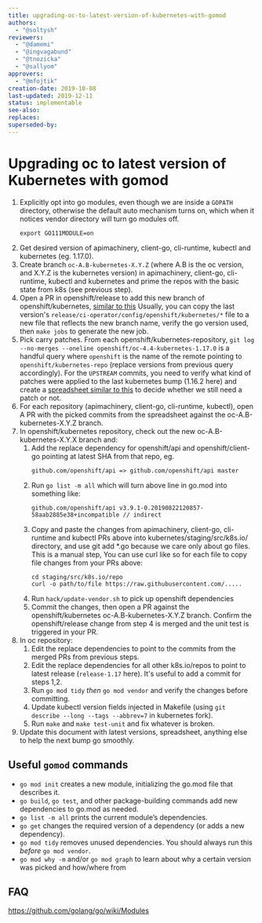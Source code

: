 ```yaml
---
title: upgrading-oc-to-latest-version-of-kubernetes-with-gomod
authors:
  - "@soltysh"
reviewers:
  - "@damemi"
  - "@ingvagabund"
  - "@tnozicka"
  - "@sallyom"
approvers:
  - "@mfojtik"
creation-date: 2019-10-08
last-updated: 2019-12-11
status: implementable 
see-also:
replaces:
superseded-by:
---
```


# Upgrading oc to latest version of Kubernetes with gomod

1. Explicitly opt into go modules, even though we are inside a `GOPATH` directory,
   otherwise the default auto mechanism turns on, which when it notices vendor
   directory will turn go modules off.
   ```
   export GO111MODULE=on
   ```
2. Get desired version of apimachinery, client-go, cli-runtime, kubectl and kubernetes (eg. 1.17.0).
3. Create branch `oc-A.B-kubernetes-X.Y.Z` (where A.B is the oc version, and X.Y.Z is the kubernetes version)
   in apimachinery, client-go, cli-runtime, kubectl and kubernetes and prime the repos with the basic
   state from k8s (see previous step).
4. Open a PR in openshift/release to add this new branch of openshift/kubernetes, [similar to this](https://github.com/openshift/release/pull/6349)
   Usually, you can copy the last version's `release/ci-operator/config/openshift/kubernetes/*` file to a new file that reflects the new branch name, 
   verify the go version used, then `make jobs` to generate the new job. 
5. Pick carry patches. From each openshift/kubernetes-repository, `git log --no-merges --oneline openshift/oc-4.4-kubernetes-1.17.0`
   is a handful query where `openshift` is the name of the remote pointing to `openshift/kubernetes-repo` 
   (replace versions from previous query accordingly). For the `UPSTREAM` commits, you need
   to verify what kind of patches were applied to the last kubernetes bump (1.16.2 here) and create a 
   [spreadsheet similar to this](https://docs.google.com/spreadsheets/d/1VQw_B2Nfqg9ILKvoNLK0YQdiM2LUidOX7Q-wRKBlrSE/edit?usp=sharing)
   to decide whether we still need a patch or not.  
6. For each repository (apimachinery, client-go, cli-runtime, kubectl), open A PR with the picked commits from the
   spreadsheet against the oc-A.B-kubernetes-X.Y.Z branch.
7. In openshift/kubernetes repository, check out the new oc-A.B-kubernetes-X.Y.X branch and:
   1. Add the replace dependency for openshift/api and openshift/client-go pointing at latest SHA from that repo, eg.
      ```
      github.com/openshift/api => github.com/openshift/api master
      ```
   2. Run `go list -m all` which will turn above line in go.mod into something like:
      ```
      github.com/openshift/api v3.9.1-0.20190822120857-58aab2885e38+incompatible // indirect
      ```
   3. Copy and paste the changes from apimachinery, client-go, cli-runtime and kubectl PRs above into kubernetes/staging/src/k8s.io/ directory,
      and use git add *.go because we care only about go files.  This is a manual step, You can use curl like so for each file to copy file 
      changes from your PRs above:
      ```
      cd staging/src/k8s.io/repo
      curl -o path/to/file https://raw.githubusercontent.com/.....
      ```
   4. Run `hack/update-vendor.sh` to pick up openshift dependencies
   5. Commit the changes, then open a PR against the openshift/kubernetes oc-A.B-kubernetes-X.Y.Z branch.
      Confirm the openshift/release change from step 4 is merged and the unit test is triggered in your PR. 
8. In oc repository: 
   1. Edit the replace dependencies to point to the commits from the merged PRs from previous steps.
   2. Edit the replace dependencies for all other k8s.io/repos to point to latest release (`release-1.17` here).
      It's useful to add a commit for steps 1,2.
   3. Run `go mod tidy` _then_ `go mod vendor` and verify the changes before committing.
   3. Update kubectl version fields injected in Makefile (using `git describe --long --tags --abbrev=7` in kubernetes fork).
   4. Run `make` and `make test-unit` and fix whatever is broken.
9. Update this document with latest versions, spreadsheet, anything else to help the next bump go smoothly.

## Useful `gomod` commands

* `go mod init` creates a new module, initializing the go.mod file that describes it.
* `go build`, `go test`, and other package-building commands add new dependencies to go.mod as needed.
* `go list -m all` prints the current module’s dependencies.
* `go get` changes the required version of a dependency (or adds a new dependency).
* `go mod tidy` removes unused dependencies.  You should always run this _before_ `go mod vendor`.
* `go mod why -m` and/or `go mod graph` to learn about why a certain version was picked and how/where from

## FAQ

https://github.com/golang/go/wiki/Modules

